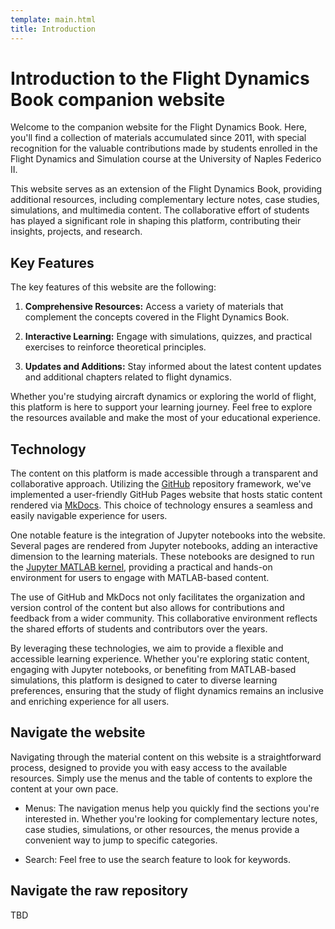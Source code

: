 ```yaml
---
template: main.html
title: Introduction
---
```


# Introduction to the Flight Dynamics Book companion website

Welcome to the companion website for the Flight Dynamics Book. Here, you'll find a collection of materials accumulated since 2011, with special recognition for the valuable contributions made by students enrolled in the Flight Dynamics and Simulation course at the University of Naples Federico II.

This website serves as an extension of the Flight Dynamics Book, providing additional resources, including complementary lecture notes, case studies, simulations, and multimedia content. The collaborative effort of students has played a significant role in shaping this platform, contributing their insights, projects, and research.

## Key Features

The key features of this website are the following:

1. **Comprehensive Resources:** Access a variety of materials that complement the concepts covered in the Flight Dynamics Book.

2. **Interactive Learning:** Engage with simulations, quizzes, and practical exercises to reinforce theoretical principles.

3. **Updates and Additions:** Stay informed about the latest content updates and additional chapters related to flight dynamics.

Whether you're studying aircraft dynamics or exploring the world of flight, this platform is here to support your learning journey. Feel free to explore the resources available and make the most of your educational experience.

## Technology

The content on this platform is made accessible through a transparent and collaborative approach. Utilizing the [GitHub](https://github.com) repository framework, we've implemented a user-friendly GitHub Pages website that hosts static content rendered via [MkDocs](https://www.mkdocs.org/). This choice of technology ensures a seamless and easily navigable experience for users.

One notable feature is the integration of Jupyter notebooks into the website. Several pages are rendered from Jupyter notebooks, adding an interactive dimension to the learning materials. These notebooks are designed to run the [Jupyter MATLAB kernel](https://github.com/mathworks/jupyter-matlab-proxy), providing a practical and hands-on environment for users to engage with MATLAB-based content.

The use of GitHub and MkDocs not only facilitates the organization and version control of the content but also allows for contributions and feedback from a wider community. This collaborative environment reflects the shared efforts of students and contributors over the years.

By leveraging these technologies, we aim to provide a flexible and accessible learning experience. Whether you're exploring static content, engaging with Jupyter notebooks, or benefiting from MATLAB-based simulations, this platform is designed to cater to diverse learning preferences, ensuring that the study of flight dynamics remains an inclusive and enriching experience for all users.

## Navigate the website

Navigating through the material content on this website is a straightforward process, designed to provide you with easy access to the available resources. Simply use the menus and the table of contents to explore the content at your own pace.

* Menus: The navigation menus help you quickly find the sections you're interested in. Whether you're looking for complementary lecture notes, case studies, simulations, or other resources, the menus provide a convenient way to jump to specific categories. 

* Search: Feel free to use the search feature to look for keywords.

## Navigate the raw repository

TBD